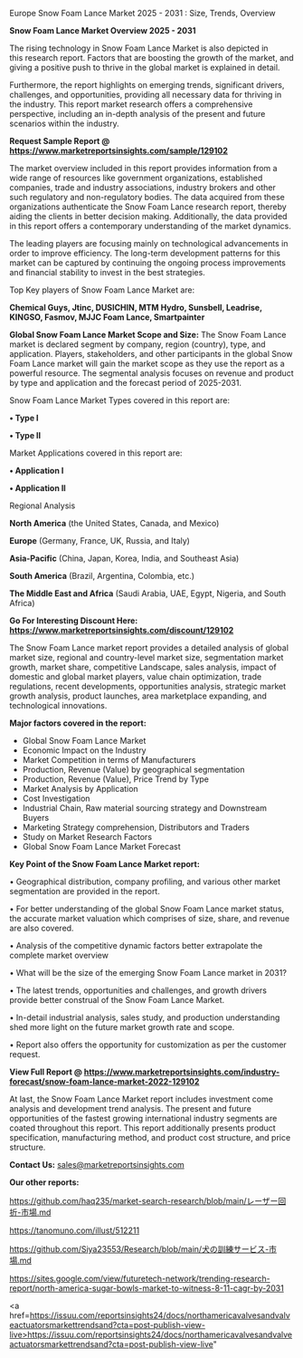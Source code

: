  Europe Snow Foam Lance Market 2025 - 2031 : Size, Trends, Overview

<Strong> Snow Foam Lance Market Overview 2025 - 2031</strong>

The rising technology in Snow Foam Lance Market is also depicted in this research report. Factors that are boosting the growth of the market, and giving a positive push to thrive in the global market is explained in detail.

Furthermore, the report highlights on emerging trends, significant drivers, challenges, and opportunities, providing all necessary data for thriving in the industry. This report market research offers a comprehensive perspective, including an in-depth analysis of the present and future scenarios within the industry.

<strong>Request Sample Report @ <a href=https://www.marketreportsinsights.com/sample/129102>https://www.marketreportsinsights.com/sample/129102</a></strong>

The market overview included in this report provides information from a wide range of resources like government organizations, established companies, trade and industry associations, industry brokers and other such regulatory and non-regulatory bodies. The data acquired from these organizations authenticate the Snow Foam Lance research report, thereby aiding the clients in better decision making. Additionally, the data provided in this report offers a contemporary understanding of the market dynamics.

The leading players are focusing mainly on technological advancements in order to improve efficiency. The long-term development patterns for this market can be captured by continuing the ongoing process improvements and financial stability to invest in the best strategies.

Top Key players of Snow Foam Lance Market are:

<strong>Chemical Guys, Jtinc, DUSICHIN, MTM Hydro, Sunsbell, Leadrise, KINGSO, Fasmov, MJJC Foam Lance, Smartpainter</strong>

<strong><b>Global Snow Foam Lance Market Scope and Size:</b></strong>
The Snow Foam Lance market is declared segment by company, region (country), type, and application. Players, stakeholders, and other participants in the global Snow Foam Lance market will gain the market scope as they use the report as a powerful resource. The segmental analysis focuses on revenue and product by type and application and the forecast period of 2025-2031.

Snow Foam Lance Market Types covered in this report are:

<strong>• Type I

• Type II</strong>

Market Applications covered in this report are:

<strong>• Application I

• Application II</strong> 

Regional Analysis

<strong>North America</strong> (the United States, Canada, and Mexico)

<strong>Europe</strong> (Germany, France, UK, Russia, and Italy)

<strong>Asia-Pacific</strong> (China, Japan, Korea, India, and Southeast Asia)

<strong>South America</strong> (Brazil, Argentina, Colombia, etc.)

<strong>The Middle East and Africa</strong> (Saudi Arabia, UAE, Egypt, Nigeria, and South Africa)

<strong>Go For Interesting Discount Here: <a href=https://www.marketreportsinsights.com/discount/129102>https://www.marketreportsinsights.com/discount/129102</a></strong>

The Snow Foam Lance market report provides a detailed analysis of global market size, regional and country-level market size, segmentation market growth, market share, competitive Landscape, sales analysis, impact of domestic and global market players, value chain optimization, trade regulations, recent developments, opportunities analysis, strategic market growth analysis, product launches, area marketplace expanding, and technological innovations.

<strong><b>Major factors covered in the report:</b></strong>
<ul>
  <li>Global Snow Foam Lance Market </li>
  <li>Economic Impact on the Industry</li>
  <li>Market Competition in terms of Manufacturers</li>
  <li>Production, Revenue (Value) by geographical segmentation</li>
  <li>Production, Revenue (Value), Price Trend by Type</li>
  <li>Market Analysis by Application</li>
  <li>Cost Investigation</li>
  <li>Industrial Chain, Raw material sourcing strategy and Downstream Buyers</li>
  <li>Marketing Strategy comprehension, Distributors and Traders</li>
  <li>Study on Market Research Factors</li>
  <li>Global Snow Foam Lance Market Forecast</li>
</ul>

<strong><b>Key Point of the Snow Foam Lance Market report:</b></strong>

• Geographical distribution, company profiling, and various other market segmentation are provided in the report.

• For better understanding of the global Snow Foam Lance market status, the accurate market valuation which comprises of size, share, and revenue are also covered.

• Analysis of the competitive dynamic factors better extrapolate the complete market overview

• What will be the size of the emerging Snow Foam Lance market in 2031?

• The latest trends, opportunities and challenges, and growth drivers provide better construal of the Snow Foam Lance Market.

• In-detail industrial analysis, sales study, and production understanding shed more light on the future market growth rate and scope.

• Report also offers the opportunity for customization as per the customer request.

<strong><b>View Full Report @ <a href=https://www.marketreportsinsights.com/industry-forecast/snow-foam-lance-market-2022-129102>https://www.marketreportsinsights.com/industry-forecast/snow-foam-lance-market-2022-129102</a></b></strong>


At last, the Snow Foam Lance Market report includes investment come analysis and development trend analysis. The present and future opportunities of the fastest growing international industry segments are coated throughout this report. This report additionally presents product specification, manufacturing method, and product cost structure, and price structure.

<strong>Contact Us:</strong>
sales@marketreportsinsights.com

<strong>Our other reports:</strong>

<a href=https://github.com/haq235/market-search-research/blob/main/レーザー回折-市場.md>https://github.com/haq235/market-search-research/blob/main/レーザー回折-市場.md</a>

<a href=https://tanomuno.com/illust/512211>https://tanomuno.com/illust/512211</a>

<a href=https://github.com/Siya23553/Research/blob/main/犬の訓練サービス-市場.md>https://github.com/Siya23553/Research/blob/main/犬の訓練サービス-市場.md</a>

<a href=https://sites.google.com/view/futuretech-network/trending-research-report/north-america-sugar-bowls-market-to-witness-8-11-cagr-by-2031>https://sites.google.com/view/futuretech-network/trending-research-report/north-america-sugar-bowls-market-to-witness-8-11-cagr-by-2031</a>

<a href=https://issuu.com/reportsinsights24/docs/northamericavalvesandvalveactuatorsmarkettrendsand?cta=post-publish-view-live>https://issuu.com/reportsinsights24/docs/northamericavalvesandvalveactuatorsmarkettrendsand?cta=post-publish-view-live</a>"
